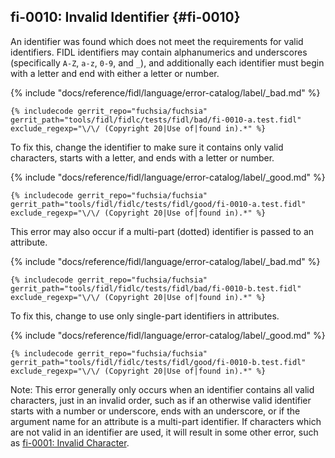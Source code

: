 ## fi-0010: Invalid Identifier {#fi-0010}

An identifier was found which does not meet the requirements for valid
identifiers. FIDL identifiers may contain alphanumerics and underscores
(specifically `A-Z`, `a-z`, `0-9`, and `_`), and additionally each identifier
must begin with a letter and end with either a letter or number.

{% include "docs/reference/fidl/language/error-catalog/label/_bad.md" %}

```fidl
{% includecode gerrit_repo="fuchsia/fuchsia" gerrit_path="tools/fidl/fidlc/tests/fidl/bad/fi-0010-a.test.fidl" exclude_regexp="\/\/ (Copyright 20|Use of|found in).*" %}
```

To fix this, change the identifier to make sure it contains only valid
characters, starts with a letter, and ends with a letter or number.

{% include "docs/reference/fidl/language/error-catalog/label/_good.md" %}

```fidl
{% includecode gerrit_repo="fuchsia/fuchsia" gerrit_path="tools/fidl/fidlc/tests/fidl/good/fi-0010-a.test.fidl" exclude_regexp="\/\/ (Copyright 20|Use of|found in).*" %}
```

This error may also occur if a multi-part (dotted) identifier is passed to an
attribute.

{% include "docs/reference/fidl/language/error-catalog/label/_bad.md" %}

```fidl
{% includecode gerrit_repo="fuchsia/fuchsia" gerrit_path="tools/fidl/fidlc/tests/fidl/bad/fi-0010-b.test.fidl" exclude_regexp="\/\/ (Copyright 20|Use of|found in).*" %}
```

To fix this, change to use only single-part identifiers in attributes.

{% include "docs/reference/fidl/language/error-catalog/label/_good.md" %}

```fidl
{% includecode gerrit_repo="fuchsia/fuchsia" gerrit_path="tools/fidl/fidlc/tests/fidl/good/fi-0010-b.test.fidl" exclude_regexp="\/\/ (Copyright 20|Use of|found in).*" %}
```

Note: This error generally only occurs when an identifier contains all valid
characters, just in an invalid order, such as if an otherwise valid identifier
starts with a number or underscore, ends with an underscore, or if the argument
name for an attribute is a multi-part identifier. If characters which are not
valid in an identifier are used, it will result in some other error, such as
[fi-0001: Invalid Character](#fi-0001).
